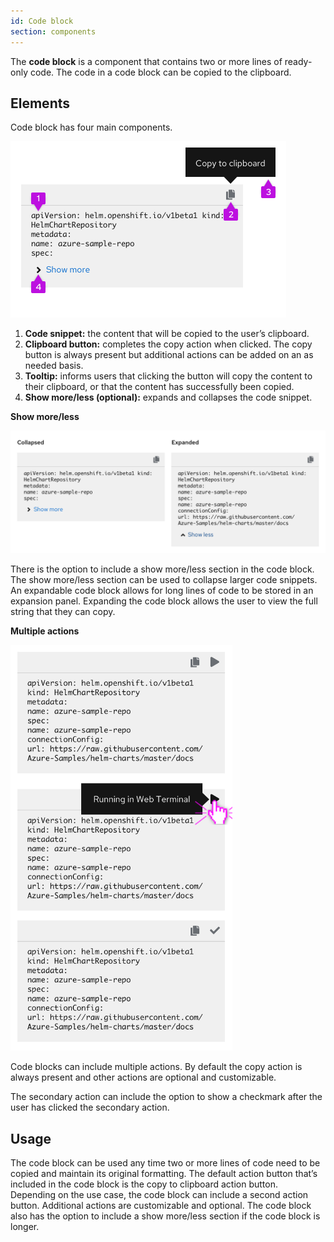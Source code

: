 ```yaml
---
id: Code block
section: components
---
```


The **code block** is a component that contains two or more lines of ready-only code. The code in a code block can be copied to the clipboard.

## Elements
Code block has four main components.

<img src="./img/code-block-structure.png" alt="Elements of the code block component" width="441"/>

1. **Code snippet:**  the content that will be copied to the user’s clipboard.
2. **Clipboard button:** completes the copy action when clicked. The copy button is always present but additional actions can be added on an as needed basis.
3. **Tooltip:** informs users that clicking the button will copy the content to their clipboard, or that the content has successfully been copied.
4. **Show more/less (optional):** expands and collapses the code snippet.

**Show more/less**

<img src="./img/code-block-collapsed-expanded.png" alt="Expanded and collapsed code block" width="758"/>

There is the option to include a show more/less section in the code block. The show more/less section can be used to collapse larger code snippets. An expandable code block allows for long lines of code to be stored in an expansion panel. Expanding the code block allows the user to view the full string that they can copy.

**Multiple actions**

<img src="./img/code-block-multiple-actions.png" alt="Code block with multiple actions" width="355"/>

Code blocks can include multiple actions. By default the copy action is always present and other actions are optional and customizable.

The secondary action can include the option to show a checkmark after the user has clicked the secondary action.

## Usage

The code block can be used any time two or more lines of code need to be copied and maintain its original formatting. The default action button that’s included in the code block is the copy to clipboard action button. Depending on the use case, the code block can include a second action button. Additional actions are customizable and optional. The code block also has the option to include a show more/less section if the code block is longer.
